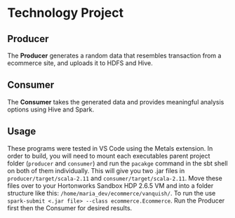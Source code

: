 # Technology Project


## __Producer__

The __Producer__ generates a random data that resembles transaction from a ecommerce site, and uploads it to HDFS and Hive.

## __Consumer__

The __Consumer__ takes the generated data and provides meaningful analysis options using Hive and Spark.

## Usage

These programs were tested in VS Code using the Metals extension. In order to build, you will need to mount each executables parent project folder (`producer` and `consumer`) and run the `pacakge` command in the sbt shell on both of them individually. This will give you two .jar files in `producer/target/scala-2.11` and `consumer/target/scala-2.11`. Move these files over to your Hortonworks Sandbox HDP 2.6.5 VM and into a folder structure like this: `/home/maria_dev/ecommerce/vanquish/`. To run the use `spark-submit <.jar file> --class ecommerce.Ecommerce`. Run the Producer first then the Consumer for desired results.
